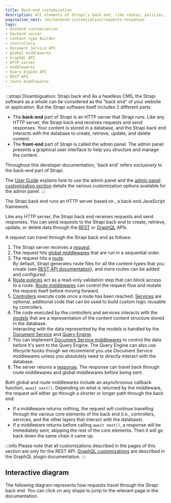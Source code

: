 ```yaml
---
title: Back-end customization
description: All elements of Strapi's back end, like routes, policies, middlewares, controllers, services, models, requests, responses, and webhooks, can be customized.
pagination_next: cms/backend-customization/requests-responses
tags:
- backend customization
- backend server
- Content-type Builder 
- controllers
- Document Service API 
- global middlewares
- GraphQL API
- HTTP server
- middlewares
- Query Engine API
- REST API 
- route middlewares
---
```


<div className="custom-mermaid-layout">

:::strapi Disambiguation: Strapi back end
As a headless CMS, the Strapi software as a whole can be considered as the "back end" of your website or application.
But the Strapi software itself includes 2 different parts:

- The **back-end** part of Strapi is an HTTP server that Strapi runs. Like any HTTP server, the Strapi back end receives requests and send responses. Your content is stored in a database, and the Strapi back end interacts with the database to create, retrieve, update, and delete content.
- The **front-end** part of Strapi is called the admin panel. The admin panel presents a graphical user interface to help you structure and manage the content.

Throughout this developer documentation, 'back end' refers _exclusively_ to the back-end part of Strapi.

The [User Guide](/cms/intro) explains how to use the admin panel and the [admin panel customization section](/cms/admin-panel-customization) details the various customization options available for the admin panel.
:::

The Strapi back end runs an HTTP server based on <ExternalLink to="https://koajs.com/" text="Koa"/>, a back-end JavaScript framework.

Like any HTTP server, the Strapi back end receives requests and send responses. You can send requests to the Strapi back end to create, retrieve, update, or delete data through the [REST](/cms/api/rest) or [GraphQL](/cms/api/graphql) APIs.

A request can travel through the Strapi back end as follows:

1. The Strapi server receives a [request](/cms/backend-customization/requests-responses).
2. The request hits [global middlewares](/cms/backend-customization/middlewares) that are run in a sequential order.
3. The request hits a [route](/cms/backend-customization/routes).<br/>By default, Strapi generates route files for all the content-types that you create (see [REST API documentation](/cms/api/rest)), and more routes can be added and configured.
4. [Route policies](/cms/backend-customization/policies) act as a read-only validation step that can block access to a route. [Route middlewares](/cms/backend-customization/routes#middlewares) can control the request flow and mutate the request itself before moving forward.
5. [Controllers](/cms/backend-customization/controllers) execute code once a route has been reached. [Services](/cms/backend-customization/services) are optional, additional code that can be used to build custom logic reusable by controllers.
6. The code executed by the controllers and services interacts with the [models](/cms/backend-customization/models) that are a representation of the content content structure stored in the database.<br />Interacting with the data represented by the models is handled by the [Document Service](/cms/api/document-service) and [Query Engine](/cms/api/query-engine).
7. You can implement [Document Service middlewares](/cms/api/document-service/middlewares) to control the data before it's sent to the Query Engine. The Query Engine can also use lifecycle hooks though we recommend you use Document Service middlewares unless you absolutely need to directly interact with the database.
7. The server returns a [response](/cms/backend-customization/requests-responses). The response can travel back through route middlewares and global middlewares before being sent.

Both global and route middlewares include an asynchronous callback function, `await next()`. Depending on what is returned by the middleware, the request will either go through a shorter or longer path through the back end:

* If a middleware returns nothing, the request will continue travelling through the various core elements of the back end (i.e., controllers, services, and the other layers that interact with the database).
* If a middleware returns before calling `await next()`, a response will be immediately sent, skipping the rest of the core elements. Then it will go back down the same chain it came up.

:::info
Please note that all customizations described in the pages of this section are only for the REST API. [GraphQL customizations](/cms/plugins/graphql#customization) are described in the GraphQL plugin documentation.
:::

<!-- TODO: uncomment this once we have updated the backend examples cookbook for v5 -->
<!-- :::tip Learn by example
If you prefer learning by reading examples and understanding how they can be used in real-world use cases, the [Examples cookbook](/cms/backend-customization/examples) section is another way at looking how the Strapi back end customization works.
::: -->

## Interactive diagram

The following diagram represents how requests travel through the Strapi back end. You can click on any shape to jump to the relevant page in the documentation.

<MermaidWithFallback
    chartFile="/diagrams/backend-customization.mmd"
    fallbackImage="/img/assets/diagrams/backend-customization.png"
    fallbackImageDark="/img/assets/diagrams/backend-customization_DARK.png"
    alt="Backend customization diagram"
/>

</div>
